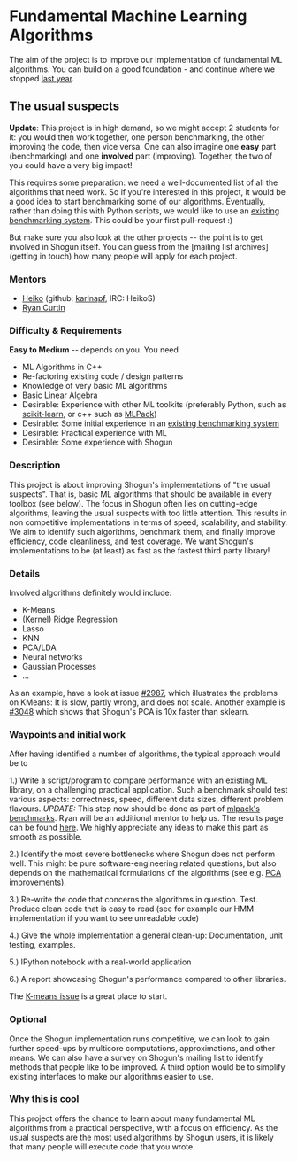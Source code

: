 # Fundamental Machine Learning Algorithms

The aim of the project is to improve our implementation of fundamental ML algorithms. You can build on a good foundation - and continue where we stopped [last year](https://www.google-melange.com/gsoc/project/details/google/gsoc2014/mazumdarparijat/5738600293466112).

## The usual suspects

**Update**: This project is in high demand, so we might accept 2 students for it: you would then work together, one person benchmarking, the other improving the code, then vice versa. One can also imagine one **easy** part (benchmarking) and one **involved** part (improving). Together, the two of you could have a very big impact!

This requires some preparation: we need a well-documented list of all the algorithms that need work. So if you're interested in this project, it would be a good idea to start benchmarking some of our algorithms. Eventually, rather than doing this with Python scripts, we would like to use an [existing benchmarking system](https://github.com/zoq/benchmarks). This could be your first pull-request :)

But make sure you also look at the other projects -- the point is to get
involved in Shogun itself. You can guess from the [mailing list archives](getting in touch)
how many people will apply for each project.

### Mentors
 * [Heiko](Heiko%20Strathmann) (github: [karlnapf](https://github.com/karlnapf), IRC: HeikoS)
 * [Ryan Curtin](https://github.com/rcurtin)

### Difficulty & Requirements
**Easy to Medium** -- depends on you. You need
 * ML Algorithms in C++
 * Re-factoring existing code / design patterns
 * Knowledge of very basic ML algorithms
 * Basic Linear Algebra
 * Desirable: Experience with other ML toolkits (preferably Python, such as [scikit-learn](http://scikit-learn.org/stable/), or c++ such as [MLPack](http://www.mlpack.org/))
 * Desirable: Some initial experience in an [existing benchmarking system](https://github.com/zoq/benchmarks)
 * Desirable: Practical experience with ML
 * Desirable: Some experience with Shogun

### Description
This project is about improving Shogun's implementations of "the usual suspects". That is, basic ML algorithms that should be available in every toolbox (see below). The focus in Shogun often lies on cutting-edge algorithms, leaving the usual suspects with too little attention. This results in non competitive implementations in terms of speed, scalability, and stability. We aim to identify such algorithms, benchmark them, and finally improve efficiency, code cleanliness, and test coverage. We want Shogun's implementations to be (at least) as fast as the fastest third party library!

### Details
Involved algorithms definitely would include:

 * K-Means
 * (Kernel) Ridge Regression
 * Lasso
 * KNN
 * PCA/LDA
 * Neural networks
 * Gaussian Processes
 * ...

As an example, have a look at issue [#2987](https://github.com/shogun-toolbox/shogun/issues/2987), which illustrates the problems on KMeans: It is slow, partly wrong, and does not scale.
Another example is [#3048](https://github.com/shogun-toolbox/shogun/issues/3048) which shows that Shogun's PCA is 10x faster than sklearn.

### Waypoints and initial work
After having identified a number of algorithms, the typical approach would be to

1.) Write a script/program to compare performance with an existing ML library, on a challenging practical application. Such a benchmark should test various aspects: correctness, speed, different data sizes, different problem flavours. *UPDATE:* This step now should be done as part of [mlpack's benchmarks](https://github.com/zoq/benchmarks). Ryan will be an additional mentor to help us. The results page can be found [here](http://www.mlpack.org/benchmark.html). We highly appreciate any ideas to make this part as smooth as possible.

2.) Identify the most severe bottlenecks where Shogun does not perform well. This might be pure software-engineering related questions, but also depends on the mathematical formulations of the algorithms (see e.g. [PCA improvements](https://github.com/shogun-toolbox/shogun/issues/1876)).

3.) Re-write the code that concerns the algorithms in question. Test. Produce clean code that is easy to read (see for example our HMM implementation if you want to see unreadable code)

4.) Give the whole implementation a general clean-up: Documentation, unit testing, examples.

5.) IPython notebook with a real-world application

6.) A report showcasing Shogun's performance compared to other libraries.

The [K-means issue](https://github.com/shogun-toolbox/shogun/issues/2987) is a great place to start.

### Optional
Once the Shogun implementation runs competitive, we can look to gain further speed-ups by multicore computations, approximations, and other means. We can also have a survey on Shogun's mailing list to identify methods that people like to be improved. A third option would be to simplify existing interfaces to make our algorithms easier to use.

### Why this is cool
This project offers the chance to learn about many fundamental ML algorithms from a practical perspective, with a focus on efficiency. As the usual suspects are the most used algorithms by Shogun users, it is likely that many people will execute code that you wrote. 